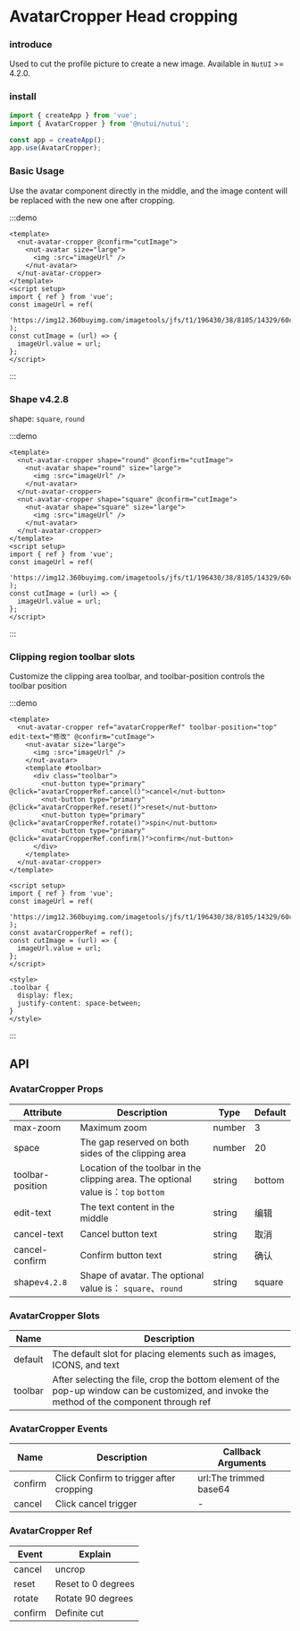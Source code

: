 # AvatarCropper Head cropping

### introduce

Used to cut the profile picture to create a new image. Available in `NutUI` >= 4.2.0.

### install

```js
import { createApp } from 'vue';
import { AvatarCropper } from '@nutui/nutui';

const app = createApp();
app.use(AvatarCropper);
```

### Basic Usage

Use the avatar component directly in the middle, and the image content will be replaced with the new one after cropping.

:::demo

```vue
<template>
  <nut-avatar-cropper @confirm="cutImage">
    <nut-avatar size="large">
      <img :src="imageUrl" />
    </nut-avatar>
  </nut-avatar-cropper>
</template>
<script setup>
import { ref } from 'vue';
const imageUrl = ref(
  'https://img12.360buyimg.com/imagetools/jfs/t1/196430/38/8105/14329/60c806a4Ed506298a/e6de9fb7b8490f38.png'
);
const cutImage = (url) => {
  imageUrl.value = url;
};
</script>
```

:::

### Shape v4.2.8

shape: `square`, `round`

:::demo

```vue
<template>
  <nut-avatar-cropper shape="round" @confirm="cutImage">
    <nut-avatar shape="round" size="large">
      <img :src="imageUrl" />
    </nut-avatar>
  </nut-avatar-cropper>
  <nut-avatar-cropper shape="square" @confirm="cutImage">
    <nut-avatar shape="square" size="large">
      <img :src="imageUrl" />
    </nut-avatar>
  </nut-avatar-cropper>
</template>
<script setup>
import { ref } from 'vue';
const imageUrl = ref(
  'https://img12.360buyimg.com/imagetools/jfs/t1/196430/38/8105/14329/60c806a4Ed506298a/e6de9fb7b8490f38.png'
);
const cutImage = (url) => {
  imageUrl.value = url;
};
</script>
```

:::

### Clipping region toolbar slots

Customize the clipping area toolbar, and toolbar-position controls the toolbar position

:::demo

```vue
<template>
  <nut-avatar-cropper ref="avatarCropperRef" toolbar-position="top" edit-text="修改" @confirm="cutImage">
    <nut-avatar size="large">
      <img :src="imageUrl" />
    </nut-avatar>
    <template #toolbar>
      <div class="toolbar">
        <nut-button type="primary" @click="avatarCropperRef.cancel()">cancel</nut-button>
        <nut-button type="primary" @click="avatarCropperRef.reset()">reset</nut-button>
        <nut-button type="primary" @click="avatarCropperRef.rotate()">spin</nut-button>
        <nut-button type="primary" @click="avatarCropperRef.confirm()">confirm</nut-button>
      </div>
    </template>
  </nut-avatar-cropper>
</template>

<script setup>
import { ref } from 'vue';
const imageUrl = ref(
  'https://img12.360buyimg.com/imagetools/jfs/t1/196430/38/8105/14329/60c806a4Ed506298a/e6de9fb7b8490f38.png'
);
const avatarCropperRef = ref();
const cutImage = (url) => {
  imageUrl.value = url;
};
</script>

<style>
.toolbar {
  display: flex;
  justify-content: space-between;
}
</style>
```

:::

## API

### AvatarCropper Props

| Attribute | Description | Type | Default |
| --- | --- | --- | --- |
| max-zoom | Maximum zoom | number | 3 |
| space | The gap reserved on both sides of the clipping area | number | 20 |
| toolbar-position | Location of the toolbar in the clipping area. The optional value is：`top` `bottom` | string | bottom |
| edit-text | The text content in the middle | string | 编辑 |
| cancel-text | Cancel button text | string | 取消 |
| cancel-confirm | Confirm button text | string | 确认 |
| shape`v4.2.8` | Shape of avatar. The optional value is： `square`、`round ` | string | square |

### AvatarCropper Slots

| Name | Description |
| --- | --- |
| default | The default slot for placing elements such as images, ICONS, and text |
| toolbar | After selecting the file, crop the bottom element of the pop-up window can be customized, and invoke the method of the component through ref |

### AvatarCropper Events

| Name | Description | Callback Arguments |
| --- | --- | --- |
| confirm | Click Confirm to trigger after cropping | url:The trimmed base64 |
| cancel | Click cancel trigger | - |

### AvatarCropper Ref

| Event | Explain |
| --- | --- |
| cancel | uncrop |
| reset | Reset to 0 degrees |
| rotate | Rotate 90 degrees |
| confirm | Definite cut |
